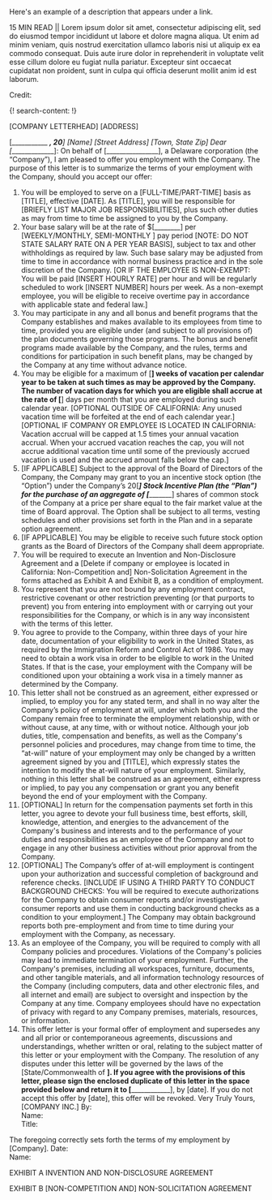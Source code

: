 Here's an example of a description that appears under a link.

15 MIN READ || Lorem ipsum dolor sit amet, consectetur adipiscing elit, sed do eiusmod tempor incididunt ut labore et dolore magna aliqua. Ut enim ad minim veniam, quis nostrud exercitation ullamco laboris nisi ut aliquip ex ea commodo consequat. Duis aute irure dolor in reprehenderit in voluptate velit esse cillum dolore eu fugiat nulla pariatur. Excepteur sint occaecat cupidatat non proident, sunt in culpa qui officia deserunt mollit anim id est laborum.

Credit: []()

{! search-content: !}


[COMPANY LETTERHEAD]
[ADDRESS]

[___________ ___, 20__]
[Name]
[Street Address]
[Town, State Zip]
Dear [______________]:
On behalf of [________________], a Delaware corporation (the “Company”), I am pleased to offer you employment with the Company.  The purpose of this letter is to summarize the terms of your employment with the Company, should you accept our offer:
1.	You will be employed to serve on a [FULL-TIME/PART-TIME] basis as [TITLE], effective [DATE].  As [TITLE], you will be responsible for [BRIEFLY LIST MAJOR JOB RESPONSIBILITIES], plus such other duties as may from time to time be assigned to you by the Company. 
2.	Your base salary will be at the rate of $[________] per [WEEKLY/MONTHLY, SEMI-MONTHLY ] pay period [NOTE: DO NOT STATE SALARY RATE ON A PER YEAR BASIS], subject to tax and other withholdings as required by law.  Such base salary may be adjusted from time to time in accordance with normal business practice and in the sole discretion of the Company.  [OR IF THE EMPLOYEE IS NON-EXEMPT:  You will be paid [INSERT HOURLY RATE] per hour and will be regularly scheduled to work [INSERT NUMBER] hours per week.  As a non-exempt employee, you will be eligible to receive overtime pay in accordance with applicable state and federal law.]
3.	You may participate in any and all bonus and benefit programs that the Company establishes and makes available to its employees from time to time, provided you are eligible under (and subject to all provisions of) the plan documents governing those programs.  The bonus and benefit programs made available by the Company, and the rules, terms and conditions for participation in such benefit plans, may be changed by the Company at any time without advance notice.
4.	You may be eligible for a maximum of [__] weeks of vacation per calendar year to be taken at such times as may be approved by the Company.  The number of vacation days for which you are eligible shall accrue at the rate of [__] days per month that you are employed during such calendar year. [OPTIONAL OUTSIDE OF CALIFORNIA: Any unused vacation time will be forfeited at the end of each calendar year.] [OPTIONAL IF COMPANY OR EMPLOYEE IS LOCATED IN CALIFORNIA: Vacation accrual will be capped at 1.5 times your annual vacation accrual.  When your accrued vacation reaches the cap, you will not accrue additional vacation time until some of the previously accrued vacation is used and the accrued amount falls below the cap.]  
5.	[IF APPLICABLE] Subject to the approval of the Board of Directors of the Company, the Company may grant to you an incentive stock option (the “Option”) under the Company’s 20[___] Stock Incentive Plan (the “Plan”) for the purchase of an aggregate of [__________] shares of common stock of the Company at a price per share equal to the fair market value at the time of Board approval.  The Option shall be subject to all terms, vesting schedules and other provisions set forth in the Plan and in a separate option agreement.
6.	[IF APPLICABLE]  You may be eligible to receive such future stock option grants as the Board of Directors of the Company shall deem appropriate.
7.	You will be required to execute an Invention and Non-Disclosure Agreement and a [Delete if company or employee is located in California: Non-Competition and] Non-Solicitation Agreement in the forms attached as Exhibit A and Exhibit B, as a condition of employment. 
8.	You represent that you are not bound by any employment contract, restrictive covenant or other restriction preventing (or that purports to prevent) you from entering into employment with or carrying out your responsibilities for the Company, or which is in any way inconsistent with the terms of this letter.
9.	You agree to provide to the Company, within three days of your hire date, documentation of your eligibility to work in the United States, as required by the Immigration Reform and Control Act of 1986.  You may need to obtain a work visa in order to be eligible to work in the United States.  If that is the case, your employment with the Company will be conditioned upon your obtaining a work visa in a timely manner as determined by the Company.
10.	This letter shall not be construed as an agreement, either expressed or implied, to employ you for any stated term, and shall in no way alter the Company’s policy of employment at will, under which both you and the Company remain free to terminate the employment relationship, with or without cause, at any time, with or without notice. Although your job duties, title, compensation and benefits, as well as the Company's personnel policies and procedures, may change from time to time, the “at-will” nature of your employment may only be changed by a written agreement signed by you and [TITLE], which expressly states the intention to modify the at-will nature of your employment.  Similarly, nothing in this letter shall be construed as an agreement, either express or implied, to pay you any compensation or grant you any benefit beyond the end of your employment with the Company. 
11.	[OPTIONAL]  In return for the compensation payments set forth in this letter, you agree to devote your full business time, best efforts, skill, knowledge, attention, and energies to the advancement of the Company's business and interests and to the performance of your duties and responsibilities as an employee of the Company and not to engage in any other business activities without prior approval from the Company.
12.	[OPTIONAL]  The Company’s offer of at-will employment is contingent upon your authorization and successful completion of background and reference checks.  [INCLUDE IF USING A THIRD PARTY TO CONDUCT BACKGROUND CHECKS:  You will be required to execute authorizations for the Company to obtain consumer reports and/or investigative consumer reports and use them in conducting background checks as a condition to your employment.]  The Company may obtain background reports both pre-employment and from time to time during your employment with the Company, as necessary.
13.	As an employee of the Company, you will be required to comply with all Company policies and procedures.  Violations of the Company's policies may lead to immediate termination of your employment.  Further, the Company's premises, including all workspaces, furniture, documents, and other tangible materials, and all information technology resources of the Company (including computers, data and other electronic files, and all internet and email) are subject to oversight and inspection by the Company at any time.  Company employees should have no expectation of privacy with regard to any Company premises, materials, resources, or information.
14.	This offer letter is your formal offer of employment and supersedes any and all prior or contemporaneous agreements, discussions and understandings, whether written or oral, relating to the subject matter of this letter or your employment with the Company.  The resolution of any disputes under this letter will be governed by the laws of the [State/Commonwealth of ________].
If you agree with the provisions of this letter, please sign the enclosed duplicate of this letter in the space provided below and return it to [____________________], by [date].  If you do not accept this offer by [date], this offer will be revoked.
Very Truly Yours,
[COMPANY INC.]
By:						
Name: 					
Title: 					


The foregoing correctly sets forth the terms of my employment by [Company].
Date: 								
	Name: 					
 
EXHIBIT A
INVENTION AND NON-DISCLOSURE AGREEMENT
 
EXHIBIT B
[NON-COMPETITION AND]  NON-SOLICITATION AGREEMENT

